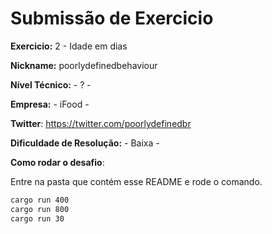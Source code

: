 # Submissão de Exercicio

**Exercicio:** 2 - Idade em dias

**Nickname:** poorlydefinedbehaviour

**Nível Técnico:** - ? -

**Empresa:** - iFood -

**Twitter**: https://twitter.com/poorlydefinedbr

**Dificuldade de Resolução:** - Baixa -

**Como rodar o desafio**:

Entre na pasta que contém esse README e rode o comando.

```bash
cargo run 400
cargo run 800
cargo run 30
```
